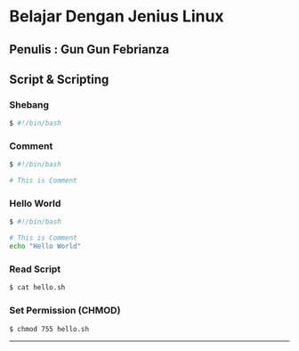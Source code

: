# Belajar Dengan Jenius Linux

## Penulis : Gun Gun Febrianza

## Script & Scripting

### Shebang

```bash
$ #!/bin/bash
```



### Comment

```bash
$ #!/bin/bash

# This is Comment
```



### Hello World

```bash
$ #!/bin/bash

# This is Comment
echo "Hello World"
```



### Read Script

```bash
$ cat hello.sh
```



### Set Permission (CHMOD)

```bash
$ chmod 755 hello.sh
```



---------------------

